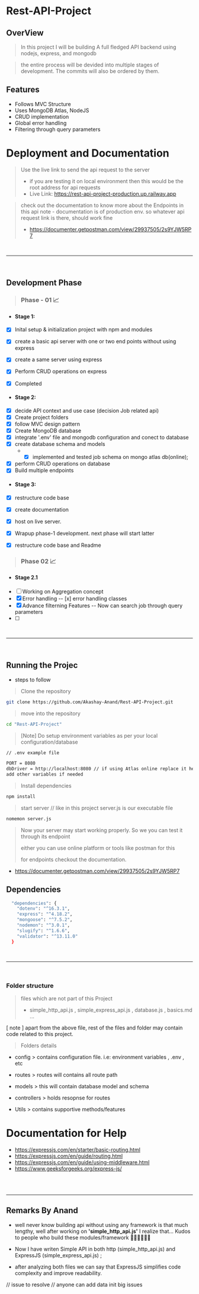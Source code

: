 # Rest-API-Project

## OverView

> In this project I will be building A full fledged API backend using nodejs, express, and mongodb

> the entire process will be devided into multiple stages of development. The commits will also be ordered by them.

## Features
- Follows MVC Structure
- Uses MongoDB Atlas, NodeJS
- CRUD implementation
- Global error handling
- Filtering through query parameters


# Deployment and Documentation

> Use the live link to send the api request to the server
> - if you are testing it on local environment then this would be the root address for api requests
> - Live Link: https://rest-api-project-production.up.railway.app

> check out the documentation to know more about the Endpoints in this api
> note - documentation is of production env. so whatever api request link is there, should work fine
> - https://documenter.getpostman.com/view/29937505/2s9YJW5RP7 


<br/>
<hr/>
<br/>

## Development Phase
> ### Phase - 01 📈

- #### Stage 1:
- [X] Inital setup & initialization project with npm and modules 
- [X] create a basic api server with one or two end points without using express
- [x] create a same server using express
- [x] Perform CRUD operations on express

- [x] Completed 

- #### Stage 2: 
- [x] decide API context and use case (decision Job related api)
- [X] Create project folders
- [x] follow MVC design pattern
- [x] Create MongoDB database
- [x] integrate '.env' file and mongodb configuration and conect to database
- [x] create database schema and models
  - - [x] implemented and tested job schema on mongo atlas db(online);
- [x] perform CRUD operations on database
- [x] Build multiple endpoints 

- #### Stage 3:
- [x] restructure code base
- [x] create documentation
- [x] host on live server.
- [x] Wrapup phase-1 development. next phase will start latter

- [x] restructure code base and Readme

> ### Phase 02 📈

- #### Stage 2.1
- [ ] Working on Aggregation concept
- [x] Error handling 
-- [x] error handling classes
- [x] Advance filterning Features
  -- Now can search job through query parameters  
- [ ] 

<br/>
<hr/>
<br/>

## Running the Projec

- steps to follow

> Clone the repository

```bash
git clone https://github.com/Akashay-Anand/Rest-API-Project.git
```

> move into the repository
```bash
cd "Rest-API-Project"
```

> [Note] Do setup environment variables as per your local configuration/database
```bash
// .env example file

PORT = 8080
dbDriver = http://localhost:8080 // if using Atlas online replace it here
add other variables if needed
``` 

> Install dependencies
```bash
npm install
```

> start server // like in this project server.js is our executable file
```bash
nomemon server.js
```

> Now your server may start working properly. So we you can test it through its endpoint
>
> either you can use online platform or tools like postman for this 
>
> for endpoints checkout the documentation.
- https://documenter.getpostman.com/view/29937505/2s9YJW5RP7 

## Dependencies

```bash
  "dependencies": {
    "dotenv": "^16.3.1",
    "express": "^4.18.2",
    "mongoose": "^7.5.2",
    "nodemon": "^3.0.1",
    "slugify": "^1.6.6",
    "validator": "^13.11.0"
  }
```

<br/>
<hr/>
<br/>


### Folder structure

> files which are not part of this Project
> - simple_http_api.js , simple_express_api.js , database.js , basics.md ...

[ note ] apart from the above file, rest of the files and folder may contain code related to this project.

> Folders details

- config > contains configuration file. i.e: environment variables , .env , etc

- routes > routes will contains all route path 

- models > this will contain database model and schema

- controllers > holds resopnse for routes

- Utils > contains supportive methods/features 

# Documentation for Help

- https://expressjs.com/en/starter/basic-routing.html
- https://expressjs.com/en/guide/routing.html
- https://expressjs.com/en/guide/using-middleware.html
- https://www.geeksforgeeks.org/express-js/

<br/>
<br/>
<hr/>

## Remarks By Anand

- well never know building api without using any framework is that much lengthy, well after working on **'simple_http_api.js'** I realize that... Kudos to people who build these modules/framework 🧑🏻‍💻✌🏻🤖

- Now I have writen Simple API in both http (simple_http_api.js) and ExpressJS (simple_express_api.js) ;
- after analyzing both files we can say that ExpressJS simplifies code complexity and improve readability.


// issue to resolve
// anyone can add data init big issues